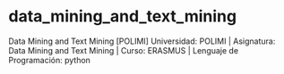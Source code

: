 # data_mining_and_text_mining
Data Mining and Text Mining [POLIMI]
Universidad: POLIMI | Asignatura: Data Mining and Text Mining | Curso: ERASMUS | Lenguaje de Programación: python
